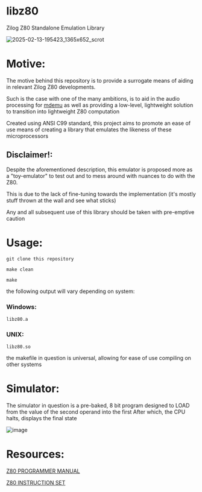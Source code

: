 # libz80
Zilog Z80 Standalone Emulation Library

![2025-02-13-195423_1365x652_scrot](https://github.com/user-attachments/assets/24d8a57b-1441-4ec3-8acd-c6b633ec4b4c)


# Motive:

The motive behind this repository is to provide a surrogate means of aiding in relevant Zilog Z80 developments.

Such is the case with one of the many ambitions, is to aid in the audio processing for [mdemu](https://github.com/hazzaclark/mdemu) as well as providing a low-level, lightweight solution to transition into lightweight Z80 computation

Created using ANSI C99 standard, this project aims to promote an ease of use means of creating a library that emulates the likeness of these microprocessors

## Disclaimer!:

Despite the aforementioned description, this emulator is proposed more as a "toy-emulator" to test out and to mess around with nuances to do with the Z80.

This is due to the lack of fine-tuning towards the implementation (it's mostly stuff thrown at the wall and see what sticks)

Any and all subsequent use of this library should be taken with pre-emptive caution

# Usage:

```
git clone this repository

make clean

make
```

the following output will vary depending on system:

### Windows:

```
libz80.a
```

### UNIX:

```
libz80.so
```

the makefile in question is universal, allowing for ease of use compiling on other systems

# Simulator:

The simulator in question is a pre-baked, 8 bit program designed to LOAD from the value of the second operand into the first
After which, the CPU halts, displays the final state

![image](https://github.com/user-attachments/assets/577cdf36-4b42-44e8-a4c7-163a139a49b7)


# Resources:

[Z80 PROGRAMMER MANUAL](https://www.zilog.com/docs/z80/um0080.pdf)

[Z80 INSTRUCTION SET](https://map.grauw.nl/resources/z80instr.php)
